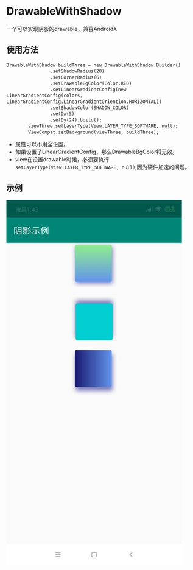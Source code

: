 # DrawableWithShadow
一个可以实现阴影的drawable，兼容AndroidX

## 使用方法

```
DrawableWithShadow buildThree = new DrawableWithShadow.Builder()
                .setShadowRadius(20)
                .setCornerRadius(6)
                .setDrawableBgColor(Color.RED)
                .setLinearGradientConfig(new LinearGradientConfig(colors, LinearGradientConfig.LinearGradientOriention.HORIZONTAL))
                .setShadowColor(SHADOW_COLOR)
                .setDx(5)
                .setDy(24).build();
        viewThree.setLayerType(View.LAYER_TYPE_SOFTWARE, null);
        ViewCompat.setBackground(viewThree, buildThree);
```

 * 属性可以不用全设置。
 * 如果设置了LinearGradientConfig，那么DrawableBgColor将无效。
 * view在设置drawable时候，必须要执行`setLayerType(View.LAYER_TYPE_SOFTWARE, null)`,因为硬件加速的问题。
 
 ## 示例
 
 ![阴影示例](./demo.jpg)
